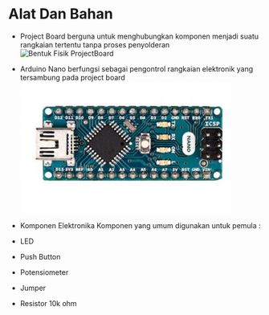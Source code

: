 # Alat Dan Bahan
- Project Board
berguna untuk menghubungkan komponen menjadi suatu rangkaian tertentu tanpa proses penyolderan
![Bentuk Fisik ProjectBoard](projectboard.jgp)

- Arduino Nano
berfungsi sebagai pengontrol rangkaian elektronik yang tersambung pada project board
![Bentuk Fisik Arduino Nano](arduino_nano.PNG)

- Komponen Elektronika
Komponen yang umum digunakan untuk pemula :

- LED
- Push Button
- Potensiometer
- Jumper
- Resistor 10k ohm

